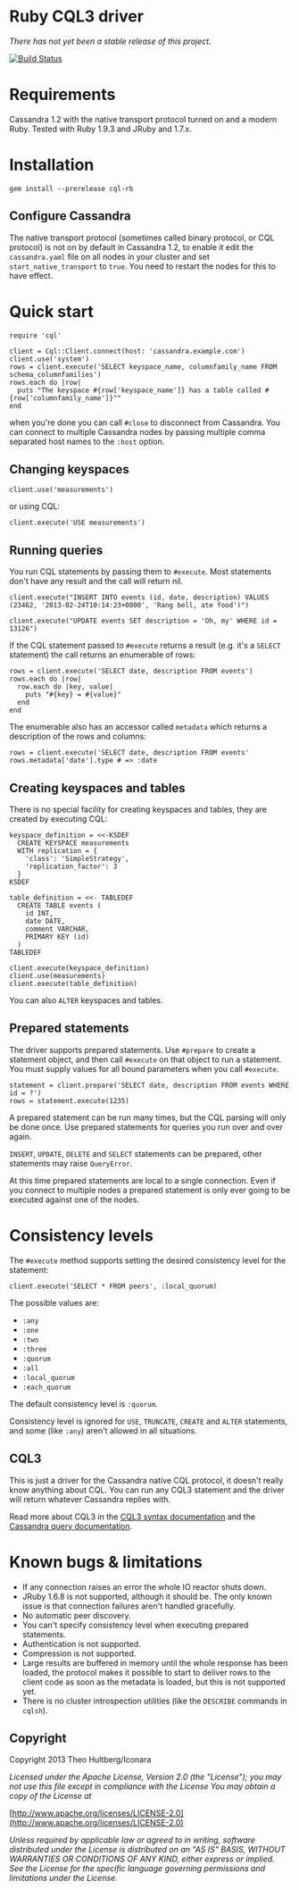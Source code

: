 # Ruby CQL3 driver

_There has not yet been a stable release of this project._

[![Build Status](https://travis-ci.org/iconara/cql-rb.png?branch=master)](https://travis-ci.org/iconara/cql-rb)

# Requirements

Cassandra 1.2 with the native transport protocol turned on and a modern Ruby. Tested with Ruby 1.9.3 and JRuby and 1.7.x.

# Installation

    gem install --prerelease cql-rb

## Configure Cassandra

The native transport protocol (sometimes called binary protocol, or CQL protocol) is not on by default in Cassandra 1.2, to enable it edit the `cassandra.yaml` file on all nodes in your cluster and set `start_native_transport` to `true`. You need to restart the nodes for this to have effect.

# Quick start

    require 'cql'

    client = Cql::Client.connect(host: 'cassandra.example.com')
    client.use('system')
    rows = client.execute('SELECT keyspace_name, columnfamily_name FROM schema_columnfamilies')
    rows.each do |row|
      puts "The keyspace #{row['keyspace_name']} has a table called #{row['columnfamily_name']}""
    end

when you're done you can call `#close` to disconnect from Cassandra. You can connect to multiple Cassandra nodes by passing multiple comma separated host names to the `:host` option.

## Changing keyspaces

    client.use('measurements')

or using CQL:

    client.execute('USE measurements')

## Running queries

You run CQL statements by passing them to `#execute`. Most statements don't have any result and the call will return nil.

    client.execute("INSERT INTO events (id, date, description) VALUES (23462, '2013-02-24T10:14:23+0000', 'Rang bell, ate food')")

    client.execute("UPDATE events SET description = 'Oh, my' WHERE id = 13126")


If the CQL statement passed to `#execute` returns a result (e.g. it's a `SELECT` statement) the call returns an enumerable of rows:

    rows = client.execute('SELECT date, description FROM events')
    rows.each do |row|
      row.each do |key, value|
        puts "#{key} = #{value}"
      end
    end

The enumerable also has an accessor called `metadata` which returns a description of the rows and columns:

    rows = client.execute('SELECT date, description FROM events'
    rows.metadata['date'].type # => :date

## Creating keyspaces and tables

There is no special facility for creating keyspaces and tables, they are created by executing CQL:

    keyspace_definition = <<-KSDEF
      CREATE KEYSPACE measurements
      WITH replication = {
        'class': 'SimpleStrategy',
        'replication_factor': 3
      }
    KSDEF

    table_definition = <<- TABLEDEF
      CREATE TABLE events (
        id INT,
        date DATE,
        comment VARCHAR,
        PRIMARY KEY (id)
      )
    TABLEDEF

    client.execute(keyspace_definition)
    client.use(measurements)
    client.execute(table_definition)

You can also `ALTER` keyspaces and tables.

## Prepared statements

The driver supports prepared statements. Use `#prepare` to create a statement object, and then call `#execute` on that object to run a statement. You must supply values for all bound parameters when you call `#execute`.

    statement = client.prepare('SELECT date, description FROM events WHERE id = ?')
    rows = statement.execute(1235)

A prepared statement can be run many times, but the CQL parsing will only be done once. Use prepared statements for queries you run over and over again.

`INSERT`, `UPDATE`, `DELETE` and `SELECT` statements can be prepared, other statements may raise `QueryError`.

At this time prepared statements are local to a single connection. Even if you connect to multiple nodes a prepared statement is only ever going to be executed against one of the nodes.

# Consistency levels

The `#execute` method supports setting the desired consistency level for the statement:

    client.execute('SELECT * FROM peers', :local_quorum)

The possible values are: 

* `:any`
* `:one`
* `:two`
* `:three`
* `:quorum`
* `:all`
* `:local_quorum`
* `:each_quorum`

The default consistency level is `:quorum`.

Consistency level is ignored for `USE`, `TRUNCATE`, `CREATE` and `ALTER` statements, and some (like `:any`) aren't allowed in all situations.

## CQL3

This is just a driver for the Cassandra native CQL protocol, it doesn't really know anything about CQL. You can run any CQL3 statement and the driver will return whatever Cassandra replies with.

Read more about CQL3 in the [CQL3 syntax documentation](https://github.com/apache/cassandra/blob/cassandra-1.2/doc/cql3/CQL.textile) and the [Cassandra query documentation](http://www.datastax.com/docs/1.2/cql_cli/querying_cql).

# Known bugs & limitations

* If any connection raises an error the whole IO reactor shuts down.
* JRuby 1.6.8 is not supported, although it should be. The only known issue is that connection failures aren't handled gracefully.
* No automatic peer discovery.
* You can't specify consistency level when executing prepared statements.
* Authentication is not supported.
* Compression is not supported.
* Large results are buffered in memory until the whole response has been loaded, the protocol makes it possible to start to deliver rows to the client code as soon as the metadata is loaded, but this is not supported yet.
* There is no cluster introspection utilities (like the `DESCRIBE` commands in `cqlsh`).

## Copyright

Copyright 2013 Theo Hultberg/Iconara

_Licensed under the Apache License, Version 2.0 (the "License"); you may not use this file except in compliance with the License You may obtain a copy of the License at_

[http://www.apache.org/licenses/LICENSE-2.0](http://www.apache.org/licenses/LICENSE-2.0)

_Unless required by applicable law or agreed to in writing, software distributed under the License is distributed on an "AS IS" BASIS, WITHOUT WARRANTIES OR CONDITIONS OF ANY KIND, either express or implied. See the License for the specific language governing permissions and limitations under the License._